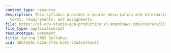 ```yaml
---
content_type: resource
description: This syllabus provides a course description and information on course
  texts, requirements, and assignments.
file: https://ol-ocw-studio-app-production.s3.amazonaws.com/courses/21l-471-major-english-novels-reading-romantic-fiction-spring-2002/38bfd39c522d2ffbbe517da2a1f4ec27_21L471__syllabus.pdf
file_type: application/pdf
resourcetype: Document
title: Spring 2002 Syllabus
uid: 38bfd39c-522d-2ffb-be51-7da2a1f4ec27
---
```

